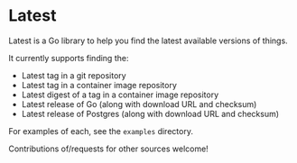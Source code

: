 # Latest

Latest is a Go library to help you find the latest available versions of things.

It currently supports finding the:

 - Latest tag in a git repository
 - Latest tag in a container image repository
 - Latest digest of a tag in a container image repository
 - Latest release of Go (along with download URL and checksum)
 - Latest release of Postgres (along with download URL and checksum)

For examples of each, see the `examples` directory.

Contributions of/requests for other sources welcome!
